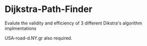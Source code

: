 # Dijkstra-Path-Finder

Evalute the validity and efficiency of 3 different Dikstra's algorithm implmentations

USA-road-d.NY.gr also required.

